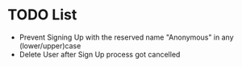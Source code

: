# TODO List
- Prevent Signing Up with the reserved name "Anonymous" in any (lower/upper)case
- Delete User after Sign Up process got cancelled
